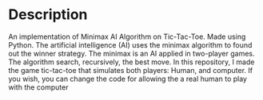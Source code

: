 # Description
An implementation of Minimax AI Algorithm on Tic-Tac-Toe. Made using Python. The artificial intelligence (AI) uses the minimax algorithm to found out the winner strategy. 
The minimax is an AI applied in two-player games. The algorithm search, recursively, the best move.
In this repository, I made the game tic-tac-toe that
simulates both players: Human, and computer. If you wish, you can change the code for allowing the a real human to play with the computer
